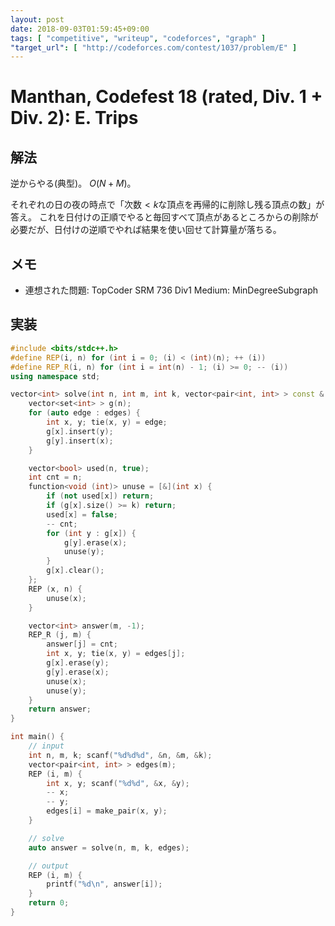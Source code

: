 ```yaml
---
layout: post
date: 2018-09-03T01:59:45+09:00
tags: [ "competitive", "writeup", "codeforces", "graph" ]
"target_url": [ "http://codeforces.com/contest/1037/problem/E" ]
---
```


# Manthan, Codefest 18 (rated, Div. 1 + Div. 2): E. Trips

## 解法

逆からやる(典型)。
$O(N + M)$。

それぞれの日の夜の時点で「次数$\lt k$な頂点を再帰的に削除し残る頂点の数」が答え。
これを日付けの正順でやると毎回すべて頂点があるところからの削除が必要だが、日付けの逆順でやれば結果を使い回せて計算量が落ちる。

## メモ

-   連想された問題: TopCoder SRM 736 Div1 Medium: MinDegreeSubgraph

## 実装

``` c++
#include <bits/stdc++.h>
#define REP(i, n) for (int i = 0; (i) < (int)(n); ++ (i))
#define REP_R(i, n) for (int i = int(n) - 1; (i) >= 0; -- (i))
using namespace std;

vector<int> solve(int n, int m, int k, vector<pair<int, int> > const & edges) {
    vector<set<int> > g(n);
    for (auto edge : edges) {
        int x, y; tie(x, y) = edge;
        g[x].insert(y);
        g[y].insert(x);
    }

    vector<bool> used(n, true);
    int cnt = n;
    function<void (int)> unuse = [&](int x) {
        if (not used[x]) return;
        if (g[x].size() >= k) return;
        used[x] = false;
        -- cnt;
        for (int y : g[x]) {
            g[y].erase(x);
            unuse(y);
        }
        g[x].clear();
    };
    REP (x, n) {
        unuse(x);
    }

    vector<int> answer(m, -1);
    REP_R (j, m) {
        answer[j] = cnt;
        int x, y; tie(x, y) = edges[j];
        g[x].erase(y);
        g[y].erase(x);
        unuse(x);
        unuse(y);
    }
    return answer;
}

int main() {
    // input
    int n, m, k; scanf("%d%d%d", &n, &m, &k);
    vector<pair<int, int> > edges(m);
    REP (i, m) {
        int x, y; scanf("%d%d", &x, &y);
        -- x;
        -- y;
        edges[i] = make_pair(x, y);
    }

    // solve
    auto answer = solve(n, m, k, edges);

    // output
    REP (i, m) {
        printf("%d\n", answer[i]);
    }
    return 0;
}
```
